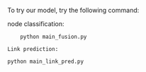 
To try our model, try the following command:

node classification:
```
    python main_fusion.py

Link prediction:
```
    python main_link_pred.py


